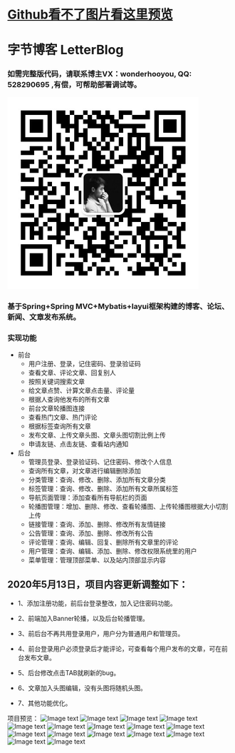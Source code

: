 # [Github看不了图片看这里预览](https://gitee.com/yuanundo/LetterBlog/blob/master/README.md)

# 字节博客 LetterBlog

### 如需完整版代码，请联系博主VX：wonderhooyou, QQ: 528290695 ,有偿，可帮助部署调试等。

![Image text](https://github.com/wonderyuan/Image-Storage/blob/master/WechatIMG22.jpeg)

### 基于Spring+Spring MVC+Mybatis+layui框架构建的博客、论坛、新闻、文章发布系统。

### 实现功能
* 前台
  * 用户注册、登录，记住密码、登录验证码
  * 查看文章、评论文章、回复别人
  * 按照关键词搜索文章
  * 给文章点赞、计算文章点击量、评论量
  * 根据人查询他发布的所有文章
  * 前台文章轮播图连接
  * 查看热门文章、热门评论
  * 根据标签查询所有文章
  * 发布文章、上传文章头图、文章头图切割比例上传
  * 申请友链、点击友链、查看站内通知
* 后台
  * 管理员登录、登录验证码、记住密码、修改个人信息
  * 查询所有文章，对文章进行编辑删除添加
  * 分类管理：查询、修改、删除、添加所有文章分类
  * 标签管理：查询、修改、删除、添加所有文章所属标签
  * 导航页面管理：添加查看所有导航栏的页面
  * 轮播图管理：增加、删除、修改、查看轮播图、上传轮播图根据大小切割上传
  * 链接管理：查询、添加、删除、修改所有友情链接
  * 公告管理：查询、添加、删除、修改所有公告
  * 评论管理：查询、编辑、回复、删除所有文章里的评论
  * 用户管理：查询、编辑、添加、删除、修改权限系统里的用户
  * 菜单管理：管理顶部菜单、以及站内顶部显示内容

## 2020年5月13日，项目内容更新调整如下：

* 1、添加注册功能，前后台登录整改，加入记住密码功能。

* 2、前端加入Banner轮播，以及后台轮播管理。

* 3、前后台不再共用登录用户，用户分为普通用户和管理员。

* 4、前台登录用户必须登录后才能评论，可查看每个用户发布的文章，可在前台发布文章。

* 5、后台修改点击TAB就刷新的bug。

* 6、文章加入头图编辑，没有头图将随机头图。

* 7、其他功能优化。

项目预览：
![Image text](https://github.com/wonderyuan/LetterBlog/blob/master/image/blog1.png)
![Image text](https://github.com/wonderyuan/LetterBlog/blob/master/image/blog2.png)
![Image text](https://github.com/wonderyuan/LetterBlog/blob/master/image/blog3.png)
![Image text](https://github.com/wonderyuan/LetterBlog/blob/master/image/blog4.png)
![Image text](https://github.com/wonderyuan/LetterBlog/blob/master/image/blog5.png)
![Image text](https://github.com/wonderyuan/LetterBlog/blob/master/image/blog6.png)
![Image text](https://github.com/wonderyuan/LetterBlog/blob/master/image/blog7.png)
![Image text](https://github.com/wonderyuan/LetterBlog/blob/master/image/blog8.png)
![Image text](https://github.com/wonderyuan/LetterBlog/blob/master/image/blog9.png)
![Image text](https://github.com/wonderyuan/LetterBlog/blob/master/image/blog10.png)
![Image text](https://github.com/wonderyuan/LetterBlog/blob/master/image/blog11.png)
![Image text](https://github.com/wonderyuan/LetterBlog/blob/master/image/blog12.png)
![Image text](https://github.com/wonderyuan/LetterBlog/blob/master/image/blog13.png)
![Image text](https://github.com/wonderyuan/LetterBlog/blob/master/image/blog14.png)
![Image text](https://github.com/wonderyuan/LetterBlog/blob/master/image/blog15.png)
![Image text](https://github.com/wonderyuan/LetterBlog/blob/master/image/blog16.png)
